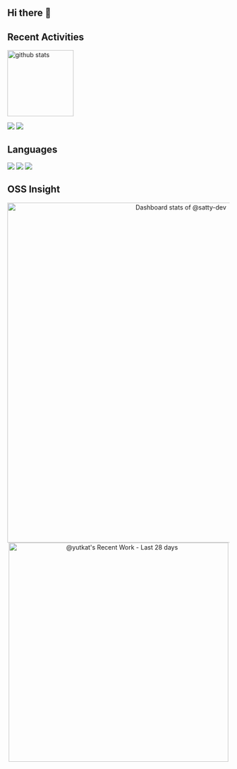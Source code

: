 ## Hi there 👋

## Recent Activities

<p align="left">
  <a href="https://github.com/anuraghazra/github-readme-stats"><img alt="github stats" height="150px" src="https://github-readme-stats.vercel.app/api?username=satty-dev&count_private=true&show_icons=true&custom_title=GitHub%20Stats&hide_border=true&theme=transparent" /></a>
</p>

[![](http://github-profile-summary-cards.vercel.app/api/cards/profile-details?username=satty-dev&theme=transparent)](https://github.com/vn7n24fzkq/github-profile-summary-cards)
[![](https://github-readme-activity-graph.vercel.app/graph?username=satty-dev&theme=github-dark-dimmed&custom_title=Contribution%20Graph%20in%20the%20last%2031%20days&hide_border=true)](https://github.com/Ashutosh00710/github-readme-activity-graph)

## Languages

[![](http://github-profile-summary-cards.vercel.app/api/cards/repos-per-language?username=satty-dev&theme=transparent)](https://github.com/vn7n24fzkq/github-profile-summary-cards)
[![](http://github-profile-summary-cards.vercel.app/api/cards/most-commit-language?username=satty-dev&theme=transparent)](https://github.com/vn7n24fzkq/github-profile-summary-cards)
[![](https://github-readme-stats.vercel.app/api/top-langs/?username=satty-dev&layout=compact&count_private=true&show_icons=true&theme=transparent&hide_border=true)](https://github.com/anuraghazra/github-readme-stats)

## OSS Insight

<a href="https://next.ossinsight.io/widgets/official/compose-user-dashboard-stats?user_id=206100106" target="_blank" style="display: block" align="center">
  <picture>
    <source media="(prefers-color-scheme: dark)" srcset="https://next.ossinsight.io/widgets/official/compose-user-dashboard-stats/thumbnail.png?user_id=206100106&image_size=auto&color_scheme=dark" width="771" height="auto">
    <img alt="Dashboard stats of @satty-dev" src="https://next.ossinsight.io/widgets/official/compose-user-dashboard-stats/thumbnail.png?user_id=206100106&image_size=auto&color_scheme=light" width="771" height="auto">
  </picture>
</a>

<a href="https://next.ossinsight.io/widgets/official/compose-currently-working-on?user_id=206100106&activity_type=all" target="_blank" style="display: block" align="center">
  <picture>
    <source media="(prefers-color-scheme: dark)" srcset="https://next.ossinsight.io/widgets/official/compose-currently-working-on/thumbnail.png?user_id=206100106&activity_type=all&image_size=auto&color_scheme=dark" width="497.5" height="auto">
    <img alt="@yutkat's Recent Work - Last 28 days" src="https://next.ossinsight.io/widgets/official/compose-currently-working-on/thumbnail.png?user_id=206100106&activity_type=all&image_size=auto&color_scheme=light" width="497.5" height="auto">
  </picture>
</a>

